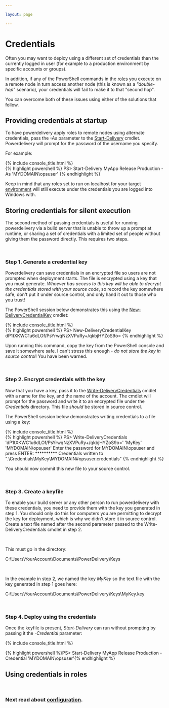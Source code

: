 ```yaml
---

layout: page

---
```


# Credentials

Often you may want to deploy using a different set of credentials than the currently logged in user (for example to a production environment by specific accounts or groups). 

In addition, if any of the PowerShell commands in the [roles](roles.html) you execute on a remote node in turn access another node (this is known as a *"double-hop"* scenario), your credentials will fail to make it to that "second hop".

You can overcome both of these issues using either of the solutions that follow.

## Providing credentials at startup

To have powerdelivery apply roles to remote nodes using alternate credentials, pass the *-As* parameter to the [Start-Delivery](reference.html#start_delivery_cmdlet) cmdlet. Powerdelivery will prompt for the password of the username you specify. 

<p>
For example:
</p>

<div class="row">
	<div class="col-sm-8">
		{% include console_title.html %}
		<div class="console">
{% highlight powershell %}
PS> Start-Delivery MyApp Release Production -As 'MYDOMAIN\opsuser'
{% endhighlight %}
		</div>
	</div>
</div>

Keep in mind that any roles set to run on localhost for your target [environment](environments.html) will still execute under the credentials you are logged into Windows with.

## Storing credentials for silent execution

The second method of passing credentials is useful for running powerdelivery via a build server that is unable to throw up a prompt at runtime, or sharing a set of credentials with a limited set of people without giving them the password directly. This requires two steps.

<br />

<h3>Step 1. Generate a credential key</h3>

Powerdelivery can save credentials in an encrypted file so users are not prompted when deployment starts. The file is encrypted using a key that you must generate. *Whoever has access to this key will be able to decrypt the credentials stored with your source code*, so record the key somewhere safe, don't put it under source control, and only hand it out to those who you trust!

The PowerShell session below demonstrates this using the [New-DeliveryCredentialKey](reference.html#new_deliverycredentialkey_cmdlet) cmdlet:

<div class="row">
	<div class="col-sm-8">
		{% include console_title.html %}
		<div class="console">
{% highlight powershell %}
PS> New-DeliveryCredentialKey 
dP1tXKWC1u6dLOf/PsYrwqNzXVPuRy+/qkbjHYZoS9o=
{% endhighlight %}
		</div>
	</div>
</div>

Upon running this command, copy the key from the PowerShell console and save it somewhere safe. I can't stress this enough - *do not store the key in source control*! You have been warned.

<br />
<h3>Step 2. Encrypt credentials with the key</h3>

Now that you have a key, pass it to the [Write-DeliveryCredentials](reference.html#write_delivery_credentials_cmdlet) cmdlet with a name for the key, and the name of the account. The cmdlet will prompt for the password and write it to an encrypted file under the *Credentials* directory. This file *should* be stored in source control.

The PowerShell session below demonstrates writing credentials to a file using a key:

<div class="row">
	<div class="col-sm-12">
		{% include console_title.html %}
		<div class="console">{% highlight powershell %}
PS> Write-DeliveryCredentials 'dP1tXKWC1u6dLOf/PsYrwqNzXVPuRy+/qkbjHYZoS9o=' 'MyKey' 'MYDOMAIN\opsuser'
Enter the password for MYDOMAIN\opsuser and press ENTER:
**********
Credentials written to ".\Credentials\MyKey\MYDOMAIN#opsuser.credentials"
{% endhighlight %}
		</div>
	</div>
</div>

You should now commit this new file to your source control. 

<br />

<h3>Step 3. Create a keyfile</h3>

To enable your build server or any other person to run powerdelivery with these credentials, you need to provide them with the key you generated in step 1. You should only do this for computers you are permitting to decrypt the key for deployment, which is why we didn't store it in source control. Create a text file named after the second parameter passed to the Write-DeliveryCredentials cmdlet in step 2.

<br />

This must go in the directory:

C:\Users\YourAccount\Documents\PowerDelivery\Keys

<br />

In the example in step 2, we named the key *MyKey* so the text file with the key generated in step 1 goes here:

C:\Users\YourAccount\Documents\PowerDelivery\Keys\MyKey.key

<br />

<h3>Step 4. Deploy using the credentials</h3>

Once the keyfile is present, *Start-Delivery* can run without prompting by passing it the *-Credential* parameter:

{% include console_title.html %}
<div class="console">
  {% highlight powershell %}PS> Start-Delivery MyApp Release Production -Credential 'MYDOMAIN\opsuser'{% endhighlight %}
</div>

## Using credentials in roles

<br />

### Next read about [configuration](configuration.html).